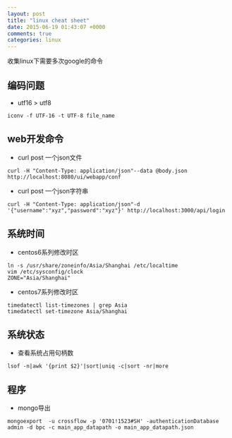 ```yaml
---
layout: post
title: "linux cheat sheet"
date: 2015-06-19 01:43:07 +0000
comments: true
categories: linux
---
```


收集linux下需要多次google的命令

## 编码问题

* utf16 > utf8

```
iconv -f UTF-16 -t UTF-8 file_name
```

## web开发命令

* curl post 一个json文件

```
curl -H "Content-Type: application/json"--data @body.json http://localhost:8080/ui/webapp/conf
```

* curl post 一个json字符串

```
curl -H "Content-Type: application/json"-d '{"username":"xyz","password":"xyz"}' http://localhost:3000/api/login
```

## 系统时间

* centos6系列修改时区

```
ln -s /usr/share/zoneinfo/Asia/Shanghai /etc/localtime
vim /etc/sysconfig/clock
ZONE="Asia/Shanghai"
```

* centos7系列修改时区

```
timedatectl list-timezones | grep Asia
timedatectl set-timezone Asia/Shanghai
```

## 系统状态

* 查看系统占用句柄数

```
lsof -n|awk '{print $2}'|sort|uniq -c|sort -nr|more
```

## 程序

* mongo导出

```
mongoexport  -u crossflow -p '0701!1523#SH' -authenticationDatabase admin -d bpc -c main_app_datapath -o main_app_datapath.json
```
